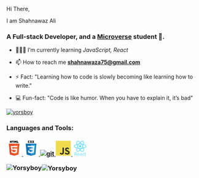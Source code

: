 Hi There,

I am Shahnawaz Ali

<h3 align="left">A Full-stack Developer, and a <a href="https://www.microverse.org/?grsf=n05ptr">Microverse</a> student 📖.</h3>

- 👨🏾‍💻 I’m currently learning _JavaScript, React_

- 📫 How to reach me **shahnawaza75@gmail.com**

- ⚡ Fact: "Learning how to code is slowly becoming like learning how to write."

- 💻 Fun-fact: "Code is like humor. When you have to explain it, it’s bad"

<p align="left"> <a href="https://github.com/ryo-ma/github-profile-trophy"><img src="https://github-profile-trophy.vercel.app/?username=yorsyboy&theme=nord&row=1&column=6" alt="yorsboy" /></a> </p>

<h3 align="left"> Languages and Tools:<h3>
<p> 
 <a href="https://www.w3.org/html/" target="_blank"> <img src="https://raw.githubusercontent.com/devicons/devicon/master/icons/html5/html5-original-wordmark.svg" alt="html5" width="40" height="40"/> </a> <a href="https://www.w3schools.com/css/" target="_blank"> <img src="https://raw.githubusercontent.com/devicons/devicon/master/icons/css3/css3-original-wordmark.svg" alt="css3" width="40" height="40"/> </a>
 <a href="https://git-scm.com/" target="_blank"> <img src="https://www.vectorlogo.zone/logos/git-scm/git-scm-icon.svg" alt="git" width="40" height="40"/> </a> 
 <a href="https://developer.mozilla.org/en-US/docs/Web/JavaScript" target="_blank"> <img src="https://raw.githubusercontent.com/devicons/devicon/master/icons/javascript/javascript-original.svg" alt="javascript" width="40" height="40"/> </a>
   <a href="https://reactjs.org/" target="_blank"> <img src="https://raw.githubusercontent.com/devicons/devicon/master/icons/react/react-original-wordmark.svg" alt="react" width="40" height="40"/> </a> 
   </p>

   <p align="center>
    <img align="center" src="https://github-readme-stats.vercel.app/api?username=Yorsyboy&show_icons=true&locale=en&theme=tokyonight" alt="Yorsyboy" />

   <img align="center" src="https://github-readme-streak-stats.herokuapp.com/?user=Yorsyboy&theme=tokyonight" alt="Yorsyboy" />

  <img align="left" src="https://github-readme-stats.vercel.app/api/top-langs?username=Yorsyboy&show_icons=true&locale=en&layout=compact&theme=tokyonight" alt="Yorsyboy" />
   </p>
